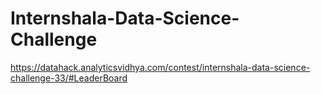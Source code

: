 # Internshala-Data-Science-Challenge

https://datahack.analyticsvidhya.com/contest/internshala-data-science-challenge-33/#LeaderBoard
